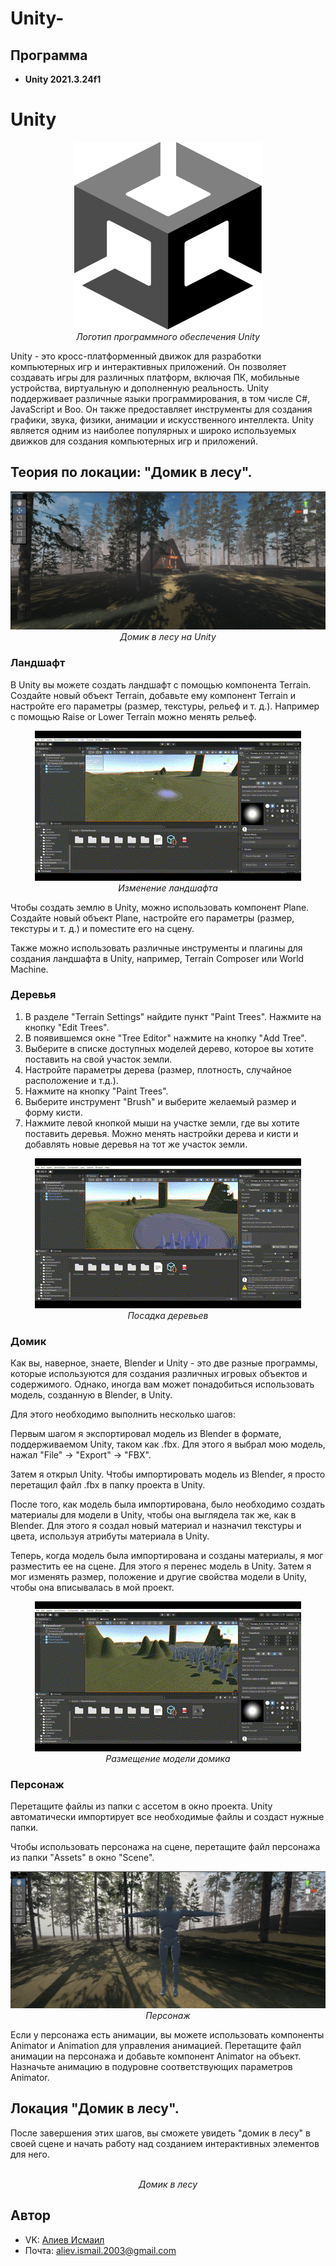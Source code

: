 # Unity-
## Программа
- **Unity 2021.3.24f1**
# Unity

<p align="center">
<img src="png-and-gif/Unity.png" width="300" height="300" alt=""><br>
<i>Логотип программного обеспечения Unity</i>
</p>  

Unity - это кросс-платформенный движок для разработки компьютерных игр и интерактивных приложений. Он позволяет создавать игры для различных платформ, включая ПК, мобильные устройства, виртуальную и дополненную реальность. Unity поддерживает различные языки программирования, в том числе C#, JavaScript и Boo. Он также предоставляет инструменты для создания графики, звука, физики, анимации и искусственного интеллекта. Unity является одним из наиболее популярных и широко используемых движков для создания компьютерных игр и приложений.

## Теория по локации: "Домик в лесу".

<p align="center">
<img src="png-and-gif/1.png" alt=""><br>
<i>Домик в лесу на Unity</i>
</p>  

### Ландшафт

В Unity вы можете создать ландшафт с помощью компонента Terrain. Создайте новый объект Terrain, добавьте ему компонент Terrain и настройте его параметры (размер, текстуры, рельеф и т. д.). Например с помощью Raise or Lower Terrain можно менять рельеф.

<p align="center">
<img src="png-and-gif/1.gif" alt=""><br>
<i>Изменение ландшафта</i>
</p>  

Чтобы создать землю в Unity, можно использовать компонент Plane. Создайте новый объект Plane, настройте его параметры (размер, текстуры и т. д.) и поместите его на сцену. 

Также можно использовать различные инструменты и плагины для создания ландшафта в Unity, например, Terrain Composer или World Machine.

### Деревья

1. В разделе "Terrain Settings" найдите пункт "Paint Trees". Нажмите на кнопку "Edit Trees".
2. В появившемся окне "Tree Editor" нажмите на кнопку "Add Tree".
3. Выберите в списке доступных моделей дерево, которое вы хотите поставить на свой участок земли.
4. Настройте параметры дерева (размер, плотность, случайное расположение и т.д.).
5. Нажмите на кнопку "Paint Trees".
6. Выберите инструмент "Brush" и выберите желаемый размер и форму кисти.
7. Нажмите левой кнопкой мыши на участке земли, где вы хотите поставить деревья. Можно менять настройки дерева и кисти и добавлять новые деревья на тот же участок земли.
   
<p align="center">
<img src="png-and-gif/2.gif" alt=""><br>
<i>Посадка деревьев</i>
</p>  

### Домик

Как вы, наверное, знаете, Blender и Unity - это две разные программы, которые используются для создания различных игровых объектов и содержимого. Однако, иногда вам может понадобиться использовать модель, созданную в Blender, в Unity.

Для этого необходимо выполнить несколько шагов:

Первым шагом я экспортировал модель из Blender в формате, поддерживаемом Unity, таком как .fbx. Для этого я выбрал мою модель, нажал "File" -> "Export" -> "FBX".

Затем я открыл Unity. Чтобы импортировать модель из Blender, я просто перетащил файл .fbx в папку проекта в Unity.

После того, как модель была импортирована, было необходимо создать материалы для модели в Unity, чтобы она выглядела так же, как в Blender. Для этого я создал новый материал и назначил текстуры и цвета, используя атрибуты материала в Unity.

Теперь, когда модель была импортирована и созданы материалы, я мог разместить ее на сцене. Для этого я перенес модель в Unity. Затем я мог изменять размер, положение и другие свойства модели в Unity, чтобы она вписывалась в мой проект.

<p align="center">
<img src="png-and-gif/3.gif" alt=""><br>
<i>Размещение модели домика</i>
</p>  

### Персонаж

Перетащите файлы из папки с ассетом в окно проекта. Unity автоматически импортирует все необходимые файлы и создаст нужные папки.

Чтобы использовать персонажа на сцене, перетащите файл персонажа из папки "Assets" в окно "Scene". 

<p align="center">
<img src="png-and-gif/2.png" alt=""><br>
<i>Персонаж</i>
</p>  

Если у персонажа есть анимации, вы можете использовать компоненты Animator и Animation для управления анимацией. Перетащите файл анимации на персонажа и добавьте компонент Animator на объект. Назначьте анимацию в подуровне соответствующих параметров Animator.

## Локация "Домик в лесу".

После завершения этих шагов, вы сможете увидеть "домик в лесу" в своей сцене и начать работу над созданием интерактивных элементов для него.

<p align="center">
<img src="png-and-gif/4.gif" alt=""><br>
<i>Домик в лесу</i>
</p>  

## Автор

* VK: <a href="https://vk.com/ismail2003">Алиев Исмаил</a>
* Почта: aliev.ismail.2003@gmail.com
